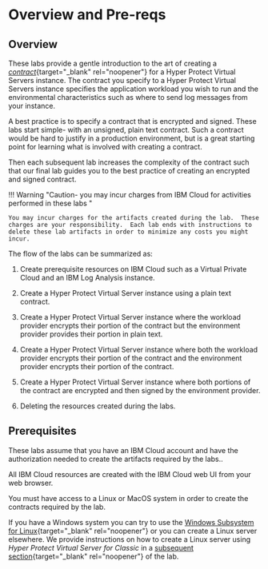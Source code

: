 # Overview and Pre-reqs

## Overview

These labs provide a gentle introduction to the art of creating a [*contract*](https://cloud.ibm.com/docs/vpc?topic=vpc-about-contract_se&interface=ui){target="_blank" rel="noopener"} for a Hyper Protect Virtual Servers instance. The contract you specify to a Hyper Protect Virtual Servers instance specifies the application workload you wish to run and the environmental characteristics such as where to send log messages from your instance.

A best practice is to specify a contract that is encrypted and signed.  These labs start simple-  with an unsigned, plain text contract.  Such a contract would be hard to justify in a production environment, but is a great starting point for learning what is involved with creating a contract.

Then each subsequent lab increases the complexity of the contract such that our final lab guides you to the best practice of creating an encrypted and signed contract.

!!! Warning "Caution- you may incur charges from IBM Cloud for activities performed in these labs "

    You may incur charges for the artifacts created during the lab.  These charges are your responsibility.  Each lab ends with instructions to delete these lab artifacts in order to minimize any costs you might incur.

The flow of the labs can be summarized as:

1. Create prerequisite resources on IBM Cloud such as a Virtual Private Cloud and an IBM Log Analysis instance.

2. Create a Hyper Protect Virtual Server instance using a plain text contract.

3. Create a Hyper Protect Virtual Server instance where the workload provider encrypts their portion of the contract but the environment provider provides their portion in plain text.

4. Create a Hyper Protect Virtual Server instance where both the workload provider encrypts their portion of the contract and the environment provider encrypts their portion of the contract.

5. Create a Hyper Protect Virtual Server instance where both portions of the contract are encrypted and then signed by the environment provider.

6. Deleting the resources created during the labs.


## Prerequisites

These labs assume that you have an IBM Cloud account and have the authorization needed to create the artifacts required by the labs..

All IBM Cloud resources are created with the IBM Cloud web UI from your web browser.

You must have access to a Linux or MacOS system in order to create the contracts required by the lab.

If you have a Windows system you can try to use the [Windows Subsystem for Linux](https://learn.microsoft.com/en-us/windows/wsl/){target="_blank" rel="noopener"} or you can create a Linux server elsewhere. We provide instructions on how to create a Linux server using *Hyper Protect Virtual Server for Classic* in a [subsequent section](./helperserver){target="_blank" rel="noopener"} of the lab.



